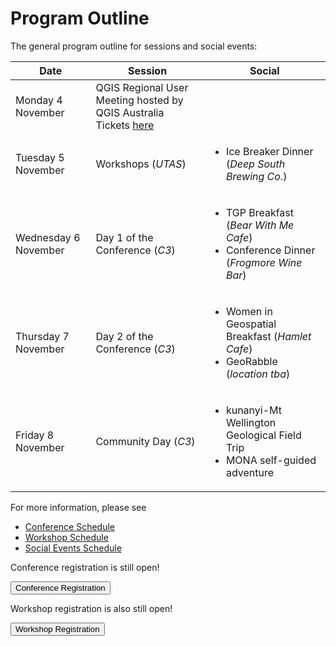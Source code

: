 # Program Outline

The general program outline for sessions and social events:

| Date                 | Session                                                                                                          | Social                                                                                                 |
| -------------------- | ---------------------------------------------------------------------------------------------------------------- | ------------------------------------------------------------------------------------------------------ |
| Monday 4 November    | QGIS Regional User Meeting hosted by QGIS Australia<br/>Tickets [here](https://ti.to/osgeo-oceania/qgis-au-2024) |                                                                                                        |
| Tuesday 5 November   | Workshops (<i>UTAS</i>)                                                                                          | <ul><li>Ice Breaker Dinner (_Deep South Brewing Co._)</li></ul>                                        |
| Wednesday 6 November | Day 1 of the Conference (<i>C3</i>)                                                                              | <ul><li>TGP Breakfast (_Bear With Me Cafe_)</li><li> Conference Dinner (_Frogmore Wine Bar_)</li></ul> |
| Thursday 7 November  | Day 2 of the Conference (<i>C3</i>)                                                                              | <ul><li>Women in Geospatial Breakfast (_Hamlet Cafe_)</li><li>GeoRabble (_location tba_)</li></ul>          |
| Friday 8 November    | Community Day (<i>C3</i>)                                                                                        | <ul><li>kunanyi-Mt Wellington Geological Field Trip</li><li>MONA self-guided adventure </li></ul>      |

For more information, please see

- [Conference Schedule](/#/program/schedule)
- [Workshop Schedule](/#/program/workshops)
- [Social Events Schedule](/#/program/social-events)

Conference registration is still open!

<button target="https://ti.to/osgeo-oceania/foss4g-sotm-oceania-2024">
    Conference Registration
</button>

Workshop registration is also still open!

<button target="https://ti.to/osgeo-oceania/foss4g-sotm-oceania-2024-workshops">
    Workshop Registration
</button>

